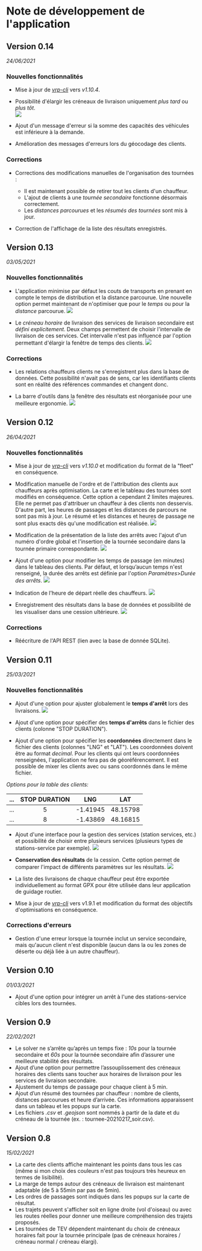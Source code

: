 # Note de développement de l'application


## Version 0.14
_24/06/2021_

### Nouvelles fonctionnalités

- Mise à jour de _[vrp-cli](https://github.com/reinterpretcat/vrp)_ vers _v1.10.4_.

- Possibilité d'élargir les créneaux de livraison uniquement _plus tard_ ou _plus tôt_.  
![](./_media/screenshot_tw_options.png) 

- Ajout d'un message d'erreur si la somme des capacités des véhicules  est inférieure à la demande.  

- Amélioration des messages d'erreurs lors du géocodage des clients.

### Corrections

- Corrections des modifications manuelles de l'organisation des tournées :
  - Il est maintenant possible de retirer tout les clients d'un chauffeur. 
  - L'ajout de clients à une _tournée secondaire_ fonctionne désormais correctement.
  - Les _distances parcourues_ et les _résumés des tournées_ sont mis à jour.

- Correction de l'affichage de la liste des résultats enregistrés.

## Version 0.13
_03/05/2021_

### Nouvelles fonctionnalités

- L'application minimise par défaut les couts de transports en prenant en compte le temps de distribution et la distance parcourue. Une nouvelle option permet maintenant de n'optimiser que pour le _temps_ ou pour la _distance_ parcourue.
![](./_media/screenshot_ObjPrimary.png) 

- Le _créneau horaire_ de livraison des services de livraison secondaire est _défini explicitement_. Deux champs permettent de choisir l'intervalle de livraison de ces services. Cet intervalle n'est pas influencé par l'option permettant d'élargir la fenêtre de temps des clients.
![](./_media/screenshot_secondaryServiceDeliveryTime.png) 

### Corrections
- Les relations chauffeurs clients ne s'enregistrent plus dans la base de données. Cette possibilité n'avait pas de sens, car les identifiants clients sont en réalité des références commandes et changent donc.

- La barre d'outils dans la fenêtre des résultats est réorganisée pour une meilleure ergonomie. 
![](./_media/screenshot_newResultsToolbar.png) 


## Version 0.12
_26/04/2021_

### Nouvelles fonctionnalités

- Mise à jour de _[vrp-cli](https://github.com/reinterpretcat/vrp)_ vers _v1.10.0_ et modification du format de la "fleet" en conséquence.
- Modification manuelle de l'ordre et de l'attribution des clients aux chauffeurs après optimisation. La carte et le tableau des tournées sont modifiés en conséquence. Cette option a cependant 2 limites majeures. Elle ne permet pas d'attribuer un chauffeur à des clients non desservis. D'autre part, les heures de passages et les distances de parcours ne sont pas mis à jour. Le résumé et les distances et heures de passage ne sont plus exacts dès qu'une modification est réalisée.
![](./_media/screenshot_reorganizeSolution.png)  

- Modification de la présentation de la liste des arrêts avec l'ajout d'un numéro d'ordre global et l'insertion de la tournée secondaire dans la tournée primaire correspondante.
![](./_media/screenshot_ResultFormated.png)  

- Ajout d'une option pour modifier les temps de passage (en minutes) dans le tableau des clients. Par défaut, et lorsqu’aucun temps n'est renseigné, la durée des arrêts est définie par l'option _Paramètres_>_Durée des arrêts_. 
![](./_media/screenshot_stopDuration.png) 

- Indication de l'heure de départ réelle des chauffeurs.
![](./_media/screenshot_driverDepartureTime.png) 

- Enregistrement des résultats dans la base de données et possibilité de les visualiser dans une cession ultérieure. 
![](./_media/screenshot_savedSolution.png) 

### Corrections
- Réécriture de l'API REST (lien avec la base de donnée SQLite).


## Version 0.11
_25/03/2021_

### Nouvelles fonctionnalités

- Ajout d'une option pour ajuster globalement le __temps d'arrêt__ lors des livraisons.
![](./_media/parametres_dureeArrets.png)  

- Ajout d'une option pour spécifier des __temps d'arrêts__ dans le fichier des clients (colonne "STOP DURATION").

- Ajout d'une option pour spécifier les __coordonnées__ directement dans le fichier des clients (colonnes "LNG" et "LAT"). Les coordonnées doivent être au format _decimal_. Pour les clients qui ont leurs coordonnées renseignées, l'application ne fera pas de géoréférencement. Il est possible de mixer les clients avec ou sans coordonnés dans le même fichier.

_Options pour la table des clients:_

| ... | STOP DURATION |    LNG   |    LAT   |
|:---:|:-------------:|:--------:|:--------:|
| ... |       5       | -1.41945 | 48.15798 |
| ... |       8       | -1.43869 | 48.16815 |


- Ajout d'une interface pour la gestion des services (station services, etc.) et possibilité de choisir entre plusieurs services (plusieurs types de stations-service par exemple).
![](./_media/driver_services.png) 

- __Conservation des résultats__ de la cession. Cette option permet de comparer l'impact de différents paramètres sur les résultats. 
![](./_media/screenshot_listeResultat.png)  

- La liste des livraisons de chaque chauffeur peut être exportée individuellement au format GPX pour être utilisée dans leur application de guidage routier.


- Mise à jour de _[vrp-cli](https://github.com/reinterpretcat/vrp)_ vers v1.9.1 et modification du format des objectifs d'optimisations en conséquence.

### Corrections d'erreurs 
- Gestion d'une erreur lorsque la tournée inclut un service secondaire, mais qu'aucun client n'est disponible (aucun dans la ou les zones de déserte ou déjà liée à un autre chauffeur).


## Version 0.10
_01/03/2021_

- Ajout d'une option pour intégrer un arrêt à l'une des stations-service cibles lors des tournées.


## Version 0.9
_22/02/2021_

- Le solver ne s’arrête qu’après un temps fixe : _10s_ pour la tournée secondaire et _60s_ pour la tournée secondaire afin d’assurer une meilleure stabilité des résultats.
- Ajout d’une option pour permettre l’assouplissement des créneaux horaires des clients sans toucher aux horaires de livraison pour les services de livraison secondaire.
- Ajustement du temps de passage pour chaque client à 5 min. 
- Ajout d’un résumé des tournées par chauffeur : nombre de clients, distances parcourues et heure d’arrivée. Ces informations apparaissent dans un tableau et les popups sur la carte.
- Les fichiers _.csv_ et _.geojson_ sont nommés à partir de la date et du créneau de la tournée (ex. : tournee-20210217_soir.csv).


## Version 0.8
_15/02/2021_

- La carte des clients affiche maintenant les points dans tous les cas (même si mon choix des couleurs n'est pas toujours très heureux en termes de lisibilité).
- La marge de temps autour des créneaux de livraison est maintenant adaptable (de 5 à 55min par pas de 5min).
- Les ordres de passages sont indiqués dans les popups sur la carte de résultat.
- Les trajets peuvent s'afficher soit en ligne droite (vol d'oiseau) ou avec les routes réelles pour donner une meilleure compréhension des trajets proposés.
- Les tournées de TEV dépendent maintenant du choix de créneaux horaires fait pour la tournée principale (pas de créneaux  horaires / créneau normal / créneau élargi).
